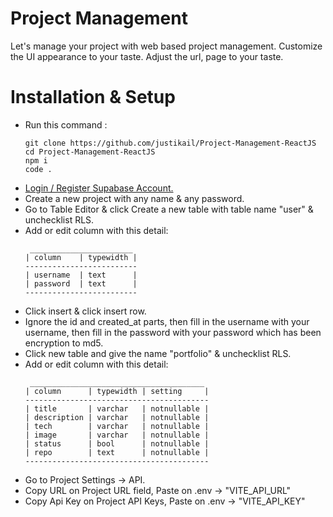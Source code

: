 # Project Management

Let's manage your project with web based project management.
Customize the UI appearance to your taste. Adjust the url, page to your taste.

# Installation & Setup

- Run this command :
  ```
  git clone https://github.com/justikail/Project-Management-ReactJS
  cd Project-Management-ReactJS
  npm i
  code .
  ```
- [Login / Register Supabase Account.](https://supabase.com/)
- Create a new project with any name & any password.
- Go to Table Editor & click Create a new table with table name "user" & unchecklist RLS.
- Add or edit column with this detail:
  ```
   _______________________
  | column    | typewidth |
  -------------------------
  | username  | text      |
  | password  | text      |
  -------------------------
  ```
- Click insert & click insert row.
- Ignore the id and created_at parts, then fill in the username with your username, then fill in the password with your password which has been encryption to md5.
- Click new table and give the name "portfolio" & unchecklist RLS.
- Add or edit column with this detail:
  ```
   _______________________________________
  | column      | typewidth | setting     |
  -----------------------------------------
  | title       | varchar   | notnullable |
  | description | varchar   | notnullable |
  | tech        | varchar   | notnullable |
  | image       | varchar   | notnullable |
  | status      | bool      | notnullable |
  | repo        | text      | notnullable |
  -----------------------------------------
  ```
- Go to Project Settings -> API.
- Copy URL on Project URL field, Paste on .env -> "VITE_API_URL"
- Copy Api Key on Project API Keys, Paste on .env -> "VITE_API_KEY"
